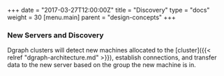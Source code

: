 +++
date = "2017-03-27T12:00:00Z"
title = "Discovery"
type = "docs"
weight = 30
[menu.main]
    parent = "design-concepts"
+++

### New Servers and Discovery
Dgraph clusters will detect new machines allocated to the [cluster]({{< relref "dgraph-architecture.md" >}}),
establish connections, and transfer data to the new server based on the group the new machine is in.
